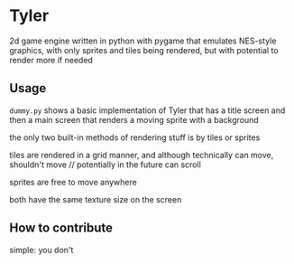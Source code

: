 # Tyler
2d game engine written in python with pygame that emulates NES-style graphics, with only sprites and tiles being rendered, but with potential to render more if needed

## Usage
`dummy.py` shows a basic implementation of Tyler that has a title screen and then a main screen that renders a moving sprite with a background

the only two built-in methods of rendering stuff is by tiles or sprites

tiles are rendered in a grid manner, and although technically can move, shouldn't move // potentially in the future can scroll

sprites are free to move anywhere

both have the same texture size on the screen

## How to contribute
simple: you don't
